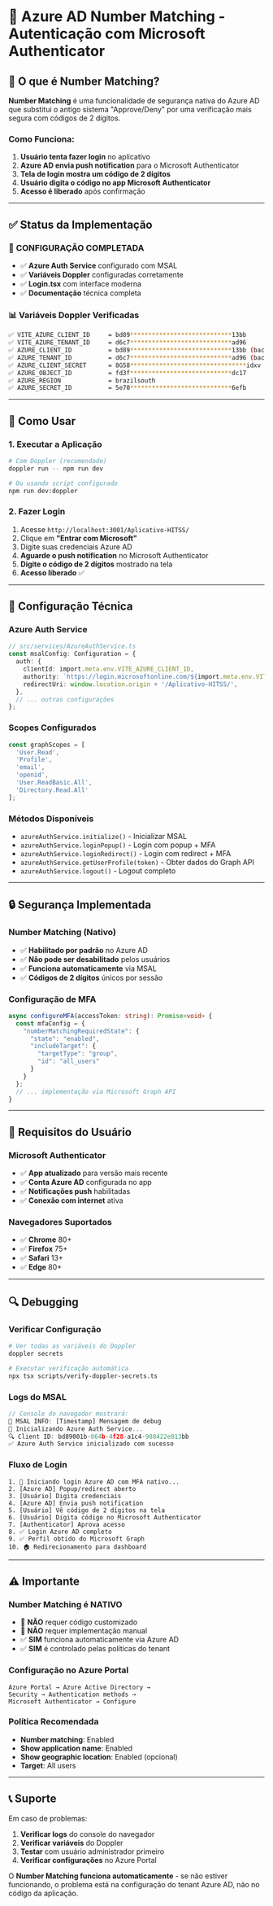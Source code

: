 # 🔐 Azure AD Number Matching - Autenticação com Microsoft Authenticator

## 🎯 O que é Number Matching?

**Number Matching** é uma funcionalidade de segurança nativa do Azure AD que substitui o antigo sistema "Approve/Deny" por uma verificação mais segura com códigos de 2 dígitos.

### Como Funciona:
1. **Usuário tenta fazer login** no aplicativo
2. **Azure AD envia push notification** para o Microsoft Authenticator
3. **Tela de login mostra um código de 2 dígitos**
4. **Usuário digita o código no app Microsoft Authenticator**
5. **Acesso é liberado** após confirmação

---

## ✅ Status da Implementação

### 🔧 **CONFIGURAÇÃO COMPLETADA**
- ✅ **Azure Auth Service** configurado com MSAL
- ✅ **Variáveis Doppler** configuradas corretamente
- ✅ **Login.tsx** com interface moderna
- ✅ **Documentação** técnica completa

### 📊 **Variáveis Doppler Verificadas**
```bash
✅ VITE_AZURE_CLIENT_ID     = bd89****************************13bb
✅ VITE_AZURE_TENANT_ID     = d6c7****************************ad96
✅ AZURE_CLIENT_ID          = bd89****************************13bb (backend)
✅ AZURE_TENANT_ID          = d6c7****************************ad96 (backend)
✅ AZURE_CLIENT_SECRET      = 8G58********************************idxv
✅ AZURE_OBJECT_ID          = fd3f****************************dc17
✅ AZURE_REGION             = brazilsouth
✅ AZURE_SECRET_ID          = 5e70****************************6efb
```

---

## 🚀 Como Usar

### **1. Executar a Aplicação**
```bash
# Com Doppler (recomendado)
doppler run -- npm run dev

# Ou usando script configurado
npm run dev:doppler
```

### **2. Fazer Login**
1. Acesse `http://localhost:3001/Aplicativo-HITSS/`
2. Clique em **"Entrar com Microsoft"**
3. Digite suas credenciais Azure AD
4. **Aguarde o push notification** no Microsoft Authenticator
5. **Digite o código de 2 dígitos** mostrado na tela
6. **Acesso liberado** ✅

---

## 🔧 Configuração Técnica

### **Azure Auth Service**
```typescript
// src/services/AzureAuthService.ts
const msalConfig: Configuration = {
  auth: {
    clientId: import.meta.env.VITE_AZURE_CLIENT_ID,
    authority: `https://login.microsoftonline.com/${import.meta.env.VITE_AZURE_TENANT_ID}`,
    redirectUri: window.location.origin + '/Aplicativo-HITSS/',
  },
  // ... outras configurações
};
```

### **Scopes Configurados**
```typescript
const graphScopes = [
  'User.Read', 
  'Profile', 
  'email', 
  'openid',
  'User.ReadBasic.All',
  'Directory.Read.All'
];
```

### **Métodos Disponíveis**
- `azureAuthService.initialize()` - Inicializar MSAL
- `azureAuthService.loginPopup()` - Login com popup + MFA
- `azureAuthService.loginRedirect()` - Login com redirect + MFA
- `azureAuthService.getUserProfile(token)` - Obter dados do Graph API
- `azureAuthService.logout()` - Logout completo

---

## 🔒 Segurança Implementada

### **Number Matching (Nativo)**
- ✅ **Habilitado por padrão** no Azure AD
- ✅ **Não pode ser desabilitado** pelos usuários
- ✅ **Funciona automaticamente** via MSAL
- ✅ **Códigos de 2 dígitos** únicos por sessão

### **Configuração de MFA**
```typescript
async configureMFA(accessToken: string): Promise<void> {
  const mfaConfig = {
    "numberMatchingRequiredState": {
      "state": "enabled",
      "includeTarget": {
        "targetType": "group",
        "id": "all_users"
      }
    }
  };
  // ... implementação via Microsoft Graph API
}
```

---

## 📱 Requisitos do Usuário

### **Microsoft Authenticator**
- ✅ **App atualizado** para versão mais recente
- ✅ **Conta Azure AD** configurada no app
- ✅ **Notificações push** habilitadas
- ✅ **Conexão com internet** ativa

### **Navegadores Suportados**
- ✅ **Chrome** 80+
- ✅ **Firefox** 75+
- ✅ **Safari** 13+
- ✅ **Edge** 80+

---

## 🔍 Debugging

### **Verificar Configuração**
```bash
# Ver todas as variáveis do Doppler
doppler secrets

# Executar verificação automática
npx tsx scripts/verify-doppler-secrets.ts
```

### **Logs do MSAL**
```typescript
// Console do navegador mostrará:
🔐 MSAL INFO: [Timestamp] Mensagem de debug
🚀 Inicializando Azure Auth Service...
🔍 Client ID: bd89001b-064b-4f28-a1c4-988422e013bb
✅ Azure Auth Service inicializado com sucesso
```

### **Fluxo de Login**
```
1. 🔐 Iniciando login Azure AD com MFA nativo...
2. [Azure AD] Popup/redirect aberto
3. [Usuário] Digita credenciais
4. [Azure AD] Envia push notification
5. [Usuário] Vê código de 2 dígitos na tela
6. [Usuário] Digita código no Microsoft Authenticator
7. [Authenticator] Aprova acesso
8. ✅ Login Azure AD completo
9. ✅ Perfil obtido do Microsoft Graph
10. 🏠 Redirecionamento para dashboard
```

---

## ⚠️ Importante

### **Number Matching é NATIVO**
- 🚫 **NÃO** requer código customizado
- 🚫 **NÃO** requer implementação manual
- ✅ **SIM** funciona automaticamente via Azure AD
- ✅ **SIM** é controlado pelas políticas do tenant

### **Configuração no Azure Portal**
```
Azure Portal → Azure Active Directory → 
Security → Authentication methods → 
Microsoft Authenticator → Configure
```

### **Política Recomendada**
- **Number matching**: Enabled
- **Show application name**: Enabled  
- **Show geographic location**: Enabled (opcional)
- **Target**: All users

---

## 📞 Suporte

Em caso de problemas:
1. **Verificar logs** do console do navegador
2. **Verificar variáveis** do Doppler
3. **Testar** com usuário administrador primeiro
4. **Verificar configurações** no Azure Portal

O **Number Matching funciona automaticamente** - se não estiver funcionando, o problema está na configuração do tenant Azure AD, não no código da aplicação. 